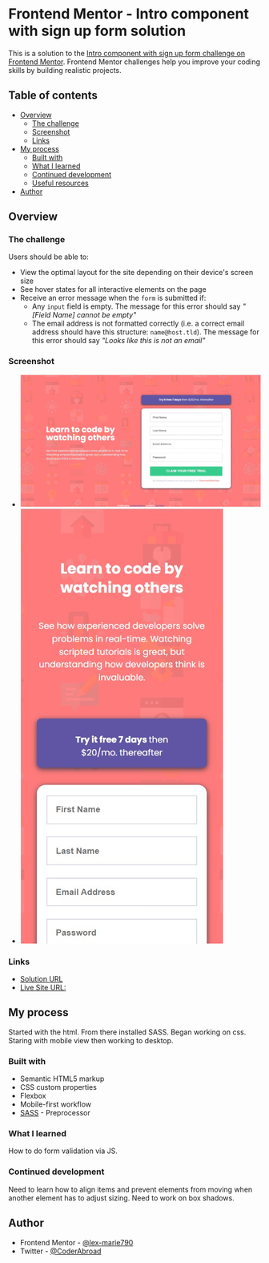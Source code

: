 # Frontend Mentor - Intro component with sign up form solution

This is a solution to the [Intro component with sign up form challenge on Frontend Mentor](https://www.frontendmentor.io/challenges/intro-component-with-signup-form-5cf91bd49edda32581d28fd1). Frontend Mentor challenges help you improve your coding skills by building realistic projects. 

## Table of contents

- [Overview](#overview)
  - [The challenge](#the-challenge)
  - [Screenshot](#screenshot)
  - [Links](#links)
- [My process](#my-process)
  - [Built with](#built-with)
  - [What I learned](#what-i-learned)
  - [Continued development](#continued-development)
  - [Useful resources](#useful-resources)
- [Author](#author)


## Overview

### The challenge

Users should be able to:

- View the optimal layout for the site depending on their device's screen size
- See hover states for all interactive elements on the page
- Receive an error message when the `form` is submitted if:
  - Any `input` field is empty. The message for this error should say *"[Field Name] cannot be empty"*
  - The email address is not formatted correctly (i.e. a correct email address should have this structure: `name@host.tld`). The message for this error should say *"Looks like this is not an email"*

### Screenshot

- ![Desktop](/design/Completed-Desktop.jpg)
- ![Mobile](/design/Completed-mobile.jpg)


### Links

- [Solution URL](https://github.com/lex-marie790/Intro-component-with-sign-up-form-challenge-hub)
- [Live Site URL:](https://intro-component-with-sign-up-form-challenge-hub.vercel.app/)

## My process

Started with the html. From there installed SASS. Began working on css. Staring with mobile view then working to desktop.

### Built with

- Semantic HTML5 markup
- CSS custom properties
- Flexbox
- Mobile-first workflow
- [SASS](https://sass-lang.com/) - Preprocessor

### What I learned

How to do form validation via JS. 

### Continued development

Need to learn how to align items and prevent elements from moving when another element has to adjust sizing. 
Need to work on box shadows.

## Author

- Frontend Mentor - [@lex-marie790](https://www.frontendmentor.io/profile/lex-marie790)
- Twitter - [@CoderAbroad](https://twitter.com/CoderAbroad)
